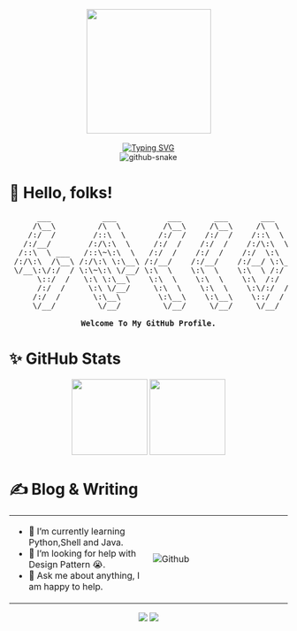 <div align="center">
  <div>
    <img src="https://cdn.jsdelivr.net/gh/arcsurge/arcsurge/assets/developer.svg" height="225px" />
  </div>
  <br/>
  <!-- dynamic typing effect 动态打字效果 -->
  <div>
    <a href="https://git.io/typing-svg">
      <img src="https://readme-typing-svg.demolab.com?font=Fira+Code&weight=500&vCenter=true&size=26&pause=1000&random=false&width=435&lines=console.log(%22Hello%2C+World!%22)" alt="Typing SVG" />
    </a>
  </div>
  <!-- Snake Code Contribution Map 贪吃蛇代码贡献图 -->
  <picture>
    <source media="(prefers-color-scheme: dark)" srcset="https://cdn.jsdelivr.net/gh/arcsurge/arcsurge@output/github-contribution-grid-snake-dark.svg" />
    <source media="(prefers-color-scheme: light)" srcset="https://cdn.jsdelivr.net/gh/arcsurge/arcsurge@output/github-contribution-grid-snake.svg" />
    <img alt="github-snake" src="https://cdn.jsdelivr.net/gh/arcsurge/arcsurge@output/github-contribution-grid-snake.svg" />
  </picture>
</div>

# 👋 Hello, folks!

<pre align="center">
      ___           ___           ___       ___       ___     
     /\__\         /\  \         /\__\     /\__\     /\  \    
    /:/  /        /::\  \       /:/  /    /:/  /    /::\  \   
   /:/__/        /:/\:\  \     /:/  /    /:/  /    /:/\:\  \  
  /::\  \ ___   /::\~\:\  \   /:/  /    /:/  /    /:/  \:\  \ 
 /:/\:\  /\__\ /:/\:\ \:\__\ /:/__/    /:/__/    /:/__/ \:\__\
 \/__\:\/:/  / \:\~\:\ \/__/ \:\  \    \:\  \    \:\  \ /:/  /
      \::/  /   \:\ \:\__\    \:\  \    \:\  \    \:\  /:/  / 
      /:/  /     \:\ \/__/     \:\  \    \:\  \    \:\/:/  /  
     /:/  /       \:\__\        \:\__\    \:\__\    \::/  /   
     \/__/         \/__/         \/__/     \/__/     \/__/    

<strong>Welcome To My GitHub Profile.</strong>
</pre>

# ✨ GitHub Stats

<div align="center">

  <!-- GitHub 数据统计 -->
  <img height="137px" src="https://github-readme-stats-sepia-one-88.vercel.app/api?username=ArcSurge&hide_title=true&show_icons=true&include_all_commits=true&theme=transparent&count_private=true&rank_icon=github" />
  <img height="137px" src="https://github-readme-stats-sepia-one-88.vercel.app/api/top-langs/?username=ArcSurge&hide_title=true&layout=compact&langs_count=6&theme=transparent" />

</div>

# ✍️ Blog & Writing

<table>
  <tr>
    <td>
      <ul>
        <li>🌱 I’m currently learning Python,Shell and Java.</li>
        <li>🤔 I’m looking for help with Design Pattern 😭.</li>
        <li>💬 Ask me about anything, I am happy to help.</li>
      </ul>
    </td>
    <td width="50%">
      <img alt="Github" src="https://cdn.jsdelivr.net/gh/arcsurge/arcsurge/assets/git-header.svg" />
    </td>
  </tr>
</table>

<div align="center">

  <!-- GitHub Activity Graph GitHub 活动图 -->
  <picture>
    <source media="(prefers-color-scheme: dark)" srcset="https://github-readme-activity-graph.vercel.app/graph?username=ArcSurge&theme=xcode&bg_color=FF000000&hide_border=true" />
    <source media="(prefers-color-scheme: light)" srcset="https://github-readme-activity-graph.vercel.app/graph?username=ArcSurge&theme=xcode&bg_color=FF000000&color=000000&hide_border=true" />
    <img src="https://github-readme-activity-graph.vercel.app/graph?username=ArcSurge&theme=xcode&bg_color=FF000000&hide_border=true" />
  </picture>

  <img src="https://i.imgur.com/rilHVxA.png"/>

</div>
<!--
**ArcSurge/ArcSurge** is a ✨ _special_ ✨ repository because its `README.md` (this file) appears on your GitHub profile.

Here are some ideas to get you started:

- 🔭 I’m currently working on ...
- 🌱 I’m currently learning ...
- 👯 I’m looking to collaborate on ...
- 🤔 I’m looking for help with ...
- 💬 Ask me about ...
- 📫 How to reach me: ...
- 😄 Pronouns: ...
- ⚡ Fun fact: ...
-->
